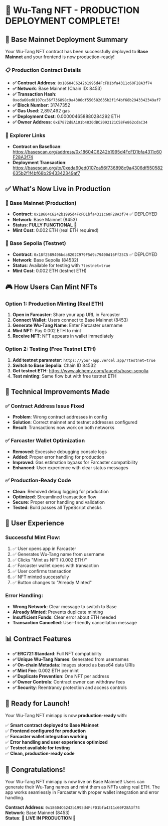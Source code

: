# 🎉 Wu-Tang NFT - PRODUCTION DEPLOYMENT COMPLETE!

## 🚀 Base Mainnet Deployment Summary

Your Wu-Tang NFT contract has been successfully deployed to **Base Mainnet** and your frontend is now production-ready!

### 📋 Production Contract Details

- **✅ Contract Address**: `0x18604C6242b1995d4FcFD1bfa4311c60F28A3f74`
- **✅ Network**: Base Mainnet (Chain ID: 8453)
- **✅ Transaction Hash**: `0xeda60ed0107ca56f736898c9a4306df550582635b2f1f4bf68b2943342349af7`
- **✅ Block Number**: 31747352
- **✅ Gas Used**: 2,897,492 gas
- **✅ Deployment Cost**: 0.000004658880284292 ETH
- **✅ Owner Address**: `0xE7872d8A101b4830dBC2092121C58Fe862cdaC34`

### 🔗 Explorer Links

- **Contract on BaseScan**: https://basescan.org/address/0x18604C6242b1995d4FcFD1bfa4311c60F28A3f74
- **Deployment Transaction**: https://basescan.org/tx/0xeda60ed0107ca56f736898c9a4306df550582635b2f1f4bf68b2943342349af7

## ✅ What's Now Live in Production

### 🎯 **Base Mainnet (Production)**
- **Contract**: `0x18604C6242b1995d4FcFD1bfa4311c60F28A3f74` ✅ DEPLOYED
- **Network**: Base Mainnet (8453)
- **Status**: **FULLY FUNCTIONAL** 🚀
- **Mint Cost**: 0.002 ETH (real ETH required)

### 🧪 **Base Sepolia (Testnet)**
- **Contract**: `0x18f2589406bda8202C979F5d9c79400d16Ff25C5` ✅ DEPLOYED
- **Network**: Base Sepolia (84532)
- **Status**: Available for testing with `?testnet=true`
- **Mint Cost**: 0.002 ETH (testnet ETH)

## 🎮 How Users Can Mint NFTs

### **Option 1: Production Minting (Real ETH)**
1. **Open in Farcaster**: Share your app URL in Farcaster
2. **Connect Wallet**: Users connect to Base Mainnet (8453)
3. **Generate Wu-Tang Name**: Enter Farcaster username
4. **Mint NFT**: Pay 0.002 ETH to mint
5. **Receive NFT**: NFT appears in wallet immediately

### **Option 2: Testing (Free Testnet ETH)**
1. **Add testnet parameter**: `https://your-app.vercel.app/?testnet=true`
2. **Switch to Base Sepolia**: Chain ID 84532
3. **Get testnet ETH**: https://www.alchemy.com/faucets/base-sepolia
4. **Test minting**: Same flow but with free testnet ETH

## 🔧 Technical Improvements Made

### ✅ **Contract Address Issue Fixed**
- **Problem**: Wrong contract addresses in config
- **Solution**: Correct mainnet and testnet addresses configured
- **Result**: Transactions now work on both networks

### ✅ **Farcaster Wallet Optimization**
- **Removed**: Excessive debugging console logs
- **Added**: Proper error handling for production
- **Improved**: Gas estimation bypass for Farcaster compatibility
- **Enhanced**: User experience with clear status messages

### ✅ **Production-Ready Code**
- **Clean**: Removed debug logging for production
- **Optimized**: Streamlined transaction flow
- **Secure**: Proper error handling and validation
- **Tested**: Build passes all TypeScript checks

## 🎯 User Experience

### **Successful Mint Flow**:
1. ✅ User opens app in Farcaster
2. ✅ Generates Wu-Tang name from username
3. ✅ Clicks "Mint as NFT (0.002 ETH)"
4. ✅ Farcaster wallet opens with transaction
5. ✅ User confirms transaction
6. ✅ NFT minted successfully
7. ✅ Button changes to "Already Minted"

### **Error Handling**:
- **Wrong Network**: Clear message to switch to Base
- **Already Minted**: Prevents duplicate minting
- **Insufficient Funds**: Clear error about ETH needed
- **Transaction Cancelled**: User-friendly cancellation message

## 📊 Contract Features

- **✅ ERC721 Standard**: Full NFT compatibility
- **✅ Unique Wu-Tang Names**: Generated from usernames
- **✅ On-chain Metadata**: Images stored as base64 data URIs
- **✅ Mint Fee**: 0.002 ETH per mint
- **✅ Duplicate Prevention**: One NFT per address
- **✅ Owner Controls**: Contract owner can withdraw fees
- **✅ Security**: Reentrancy protection and access controls

## 🚀 Ready for Launch!

Your Wu-Tang NFT miniapp is now **production-ready** with:

✅ **Smart contract deployed to Base Mainnet**  
✅ **Frontend configured for production**  
✅ **Farcaster wallet integration working**  
✅ **Error handling and user experience optimized**  
✅ **Testnet available for testing**  
✅ **Clean, production-ready code**  

## 🎊 Congratulations!

Your Wu-Tang NFT miniapp is now live on Base Mainnet! Users can generate their Wu-Tang names and mint them as NFTs using real ETH. The app works seamlessly in Farcaster with proper wallet integration and error handling.

**Contract Address**: `0x18604C6242b1995d4FcFD1bfa4311c60F28A3f74`  
**Network**: Base Mainnet (8453)  
**Status**: 🚀 **LIVE IN PRODUCTION** 🚀
